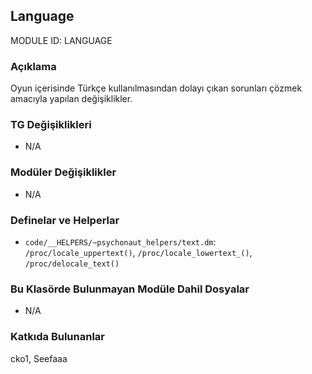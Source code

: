 ## Language

MODULE ID: LANGUAGE

### Açıklama

Oyun içerisinde Türkçe kullanılmasından dolayı çıkan sorunları çözmek amacıyla yapılan değişiklikler.

### TG Değişiklikleri

- N/A

### Modüler Değişiklikler

- N/A

### Definelar ve Helperlar

- `code/__HELPERS/~psychonaut_helpers/text.dm`: `/proc/locale_uppertext()`, `/proc/locale_lowertext_()`, `/proc/delocale_text()`

### Bu Klasörde Bulunmayan Modüle Dahil Dosyalar

- N/A

### Katkıda Bulunanlar

cko1, Seefaaa
